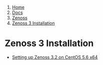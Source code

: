 <!-- -
Title: Zenoss 3 Installation
Description: Installation of Zenoss 3
First Published: 2013-11-02
Last Updated: 2013-11-23
- -->

<ol class="breadcrumb" itemprop="breadcrumb">
	<li><a href="/">Home</a></li>
	<li><a href="/docs/">Docs</a></li>
	<li><a href="/docs/zenoss/">Zenoss</a></li>
	<li><a href="/docs/zenoss/zenoss-3.html">Zenoss 3 Installation</a></li>
</ol>

Zenoss 3 Installation
=====================

*   [Setting up Zenoss 3.2 on CentOS 5.6 x64](http://www.tampabaycomputing.com/blog/setting-up-zenoss-3-2-on-centos-5-6-x64 "Setting up Zenoss 3.2 on CentOS 5.6 x64")
